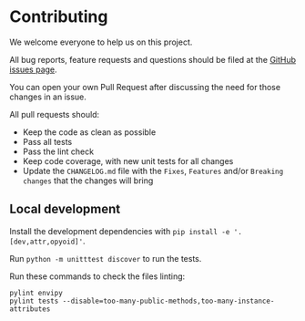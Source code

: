 # Contributing

We welcome everyone to help us on this project.

All bug reports, feature requests and questions should be filed at the
[GitHub issues page](https://github.com/illuin-tech/envipy/issues).

You can open your own Pull Request after discussing the need for those changes in an issue.

All pull requests should:
- Keep the code as clean as possible
- Pass all tests
- Pass the lint check
- Keep code coverage, with new unit tests for all changes
- Update the `CHANGELOG.md` file with the `Fixes`, `Features` and/or `Breaking changes` that the changes will bring

## Local development
Install the development dependencies with `pip install -e '.[dev,attr,opyoid]'`.

Run `python -m unitttest discover` to run the tests.

Run these commands to check the files linting:
```shell script
pylint envipy
pylint tests --disable=too-many-public-methods,too-many-instance-attributes
```